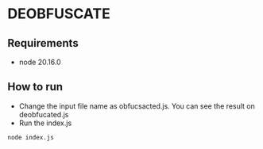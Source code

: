# DEOBFUSCATE

## Requirements
* node 20.16.0

## How to run
* Change the input file name as obfucsacted.js. You can see the result  on deobfucated.js
* Run the index.js
```shell
node index.js
```
